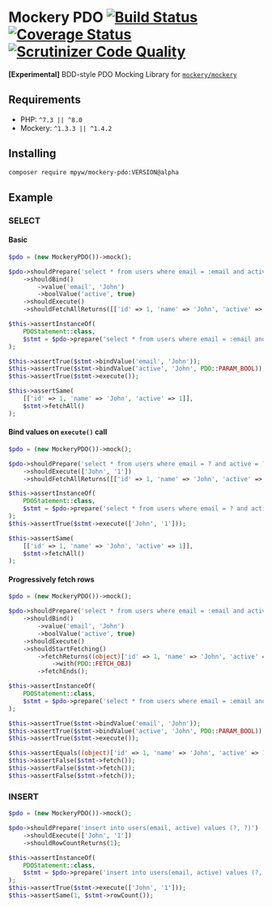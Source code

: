 # Mockery PDO [![Build Status](https://github.com/mpyw/mockery-pdo/actions/workflows/ci.yml/badge.svg?branch=master)](https://github.com/mpyw/mockery-pdo/actions) [![Coverage Status](https://coveralls.io/repos/github/mpyw/mockery-pdo/badge.svg?branch=master)](https://coveralls.io/github/mpyw/mockery-pdo?branch=master) [![Scrutinizer Code Quality](https://scrutinizer-ci.com/g/mpyw/mockery-pdo/badges/quality-score.png?b=master)](https://scrutinizer-ci.com/g/mpyw/mockery-pdo/?branch=master)

**[Experimental]** BDD-style PDO Mocking Library for [`mockery/mockery`](https://github.com/mockery/mockery)

## Requirements

- PHP: `^7.3 || ^8.0`
- Mockery: `^1.3.3 || ^1.4.2`

## Installing

```bash
composer require mpyw/mockery-pdo:VERSION@alpha
```

## Example

### SELECT

#### Basic

```php
$pdo = (new MockeryPDO())->mock();

$pdo->shouldPrepare('select * from users where email = :email and active = :active')
    ->shouldBind()
        ->value('email', 'John')
        ->boolValue('active', true)
    ->shouldExecute()
    ->shouldFetchAllReturns([['id' => 1, 'name' => 'John', 'active' => 1]]);

$this->assertInstanceOf(
    PDOStatement::class,
    $stmt = $pdo->prepare('select * from users where email = :email and active = :active')
);

$this->assertTrue($stmt->bindValue('email', 'John'));
$this->assertTrue($stmt->bindValue('active', 'John', PDO::PARAM_BOOL));
$this->assertTrue($stmt->execute());

$this->assertSame(
    [['id' => 1, 'name' => 'John', 'active' => 1]],
    $stmt->fetchAll()
);
```

#### Bind values on `execute()` call

```php
$pdo = (new MockeryPDO())->mock();

$pdo->shouldPrepare('select * from users where email = ? and active = ?')
    ->shouldExecute(['John', '1'])
    ->shouldFetchAllReturns([['id' => 1, 'name' => 'John', 'active' => 1]]);

$this->assertInstanceOf(
    PDOStatement::class,
    $stmt = $pdo->prepare('select * from users where email = ? and active = ?')
);
$this->assertTrue($stmt->execute(['John', '1']));

$this->assertSame(
    [['id' => 1, 'name' => 'John', 'active' => 1]],
    $stmt->fetchAll()
);
```

#### Progressively fetch rows

```php
$pdo = (new MockeryPDO())->mock();

$pdo->shouldPrepare('select * from users where email = :email and active = :active')
    ->shouldBind()
        ->value('email', 'John')
        ->boolValue('active', true)
    ->shouldExecute()
    ->shouldStartFetching()
        ->fetchReturns((object)['id' => 1, 'name' => 'John', 'active' => 1])
            ->with(PDO::FETCH_OBJ)
        ->fetchEnds();

$this->assertInstanceOf(
    PDOStatement::class,
    $stmt = $pdo->prepare('select * from users where email = :email and active = :active')
);

$this->assertTrue($stmt->bindValue('email', 'John'));
$this->assertTrue($stmt->bindValue('active', 'John', PDO::PARAM_BOOL));
$this->assertTrue($stmt->execute());

$this->assertEquals((object)['id' => 1, 'name' => 'John', 'active' => 1], $stmt->fetch(PDO::FETCH_OBJ));
$this->assertFalse($stmt->fetch());
$this->assertFalse($stmt->fetch());
$this->assertFalse($stmt->fetch());
```

### INSERT

```php
$pdo = (new MockeryPDO())->mock();

$pdo->shouldPrepare('insert into users(email, active) values (?, ?)')
    ->shouldExecute(['John', '1'])
    ->shouldRowCountReturns(1);

$this->assertInstanceOf(
    PDOStatement::class,
    $stmt = $pdo->prepare('insert into users(email, active) values (?, ?)')
);
$this->assertTrue($stmt->execute(['John', '1']));
$this->assertSame(1, $stmt->rowCount());
```
